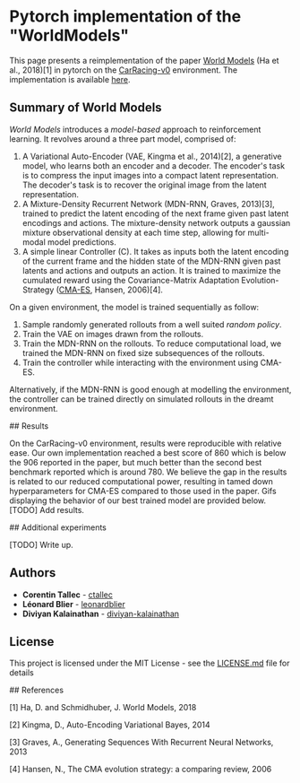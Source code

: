 # Pytorch implementation of the "WorldModels"

This page presents a reimplementation of the paper [World Models](https://arxiv.org/pdf/1803.10122.pdf)
(Ha et al., 2018)[1] in pytorch on the [CarRacing-v0](https://gym.openai.com/envs/CarRacing-v0/) environment.
The implementation is available [here](https://github.com/ctallec/world-models).


## Summary of World Models

*World Models* introduces a *model-based* approach to reinforcement learning. It revolves around a three part model, comprised of:

  1. A Variational Auto-Encoder (VAE, Kingma et al., 2014)[2], a generative model, who learns both an encoder and a decoder. The encoder's task is to compress the input images into a compact latent representation. The decoder's task is to recover the original image from the latent representation.
  2. A Mixture-Density Recurrent Network (MDN-RNN, Graves, 2013)[3], trained to predict the latent encoding of the next frame given past latent encodings and actions. The mixture-density network outputs a gaussian mixture observational density at each time step, allowing for multi-modal model predictions.
  3. A simple linear Controller (C). It takes as inputs both the latent encoding of the current frame and the hidden state of the MDN-RNN given past latents and actions and outputs an action. It is trained to maximize the cumulated reward using the Covariance-Matrix Adaptation Evolution-Strategy ([CMA-ES](http://www.cmap.polytechnique.fr/~nikolaus.hansen/cmaartic.pdf), Hansen, 2006)[4].

On a given environment, the model is trained sequentially as follow:
  1. Sample randomly generated rollouts from a well suited *random policy*.
  2. Train the VAE on images drawn from the rollouts.
  3. Train the MDN-RNN on the rollouts. To reduce computational load, we trained the MDN-RNN on fixed size subsequences of the rollouts.
  4. Train the controller while interacting with the environment using CMA-ES.

Alternatively, if the MDN-RNN is good enough at modelling the environment, the controller can be trained directly on simulated rollouts in the dreamt environment.


## Results

On the CarRacing-v0 environment, results were reproducible with relative ease. Our own implementation reached a best score of 860 which is below the 906 reported in the paper, but much better than the second best benchmark reported which is around 780. We believe the gap in the results is related to our reduced computational power, resulting in tamed down hyperparameters for CMA-ES compared to those used in the paper. Gifs displaying the behavior of our best trained model are provided below.
[TODO] Add results.


## Additional experiments

[TODO] Write up.


## Authors

* **Corentin Tallec** - [ctallec](https://github.com/ctallec)
* **Léonard Blier** - [leonardblier](https://github.com/leonardblier)
* **Diviyan Kalainathan** - [diviyan-kalainathan](https://github.com/diviyan-kalainathan)


## License

This project is licensed under the MIT License - see the [LICENSE.md](LICENSE.md) file for details


## References

[1] Ha, D. and Schmidhuber, J. World Models, 2018

[2] Kingma, D., Auto-Encoding Variational Bayes, 2014

[3] Graves, A., Generating Sequences With Recurrent Neural Networks, 2013

[4] Hansen, N., The CMA evolution strategy: a comparing review, 2006

